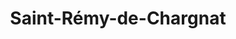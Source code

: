 ---
title: Saint-Rémy-de-Chargnat
url: /saint-remy-de-chargnat/
latitude: 45.516
longitude: 3.311
---